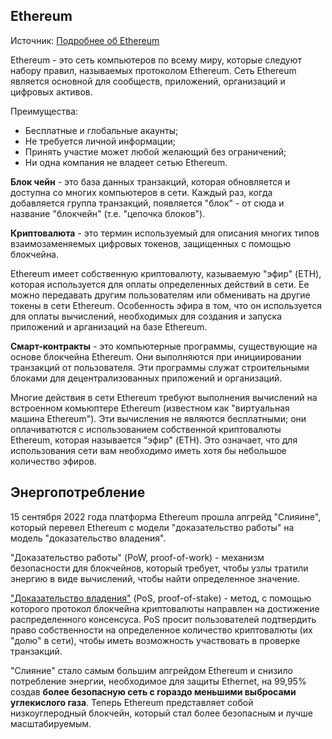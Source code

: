 ## Ethereum

Источник: [Подробнее об Ethereum](https://ethereum.org/ru/learn)

Ethereum - это сеть компьютеров по всему миру, которые следуют набору правил, называемых протоколом Ethereum. Сеть Ethereum является основной для сообществ, приложений, организаций и цифровых активов.

Преимущества:
- Бесплатные и глобальные акаунты;
- Не требуется личной информации;
- Принять участие может любой желающий без ограничений;
- Ни одна компания не владеет сетью Ethereum.

__Блок чейн__ - это база данных транзакций, которая обновляется и доступна со многих компьютеров в сети. Каждый раз, когда добавляется группа транзакций, появляется "блок" - от сюда и название "блокчейн" (т.е. "цепочка блоков").

__Криптовалюта__ - это термин используемый для описания многих типов взаимозаменяемых цифровых токенов, защищенных с помощью блокчейна.

Ethereum имеет собственную криптовалюту, казываемую "эфир" (ETH), которая используется для оплаты определенных действий в сети. Ее можно передавать другим пользователям или обменивать на другие токены в сети Ethereum. Особенность эфира в том, что он используется для оплаты вычислений, необходимых для создания и запуска приложений и арганизаций на базе Ethereum.

__Смарт-контракты__ - это компьютерные программы, существующие на основе блокчейна Ethereum. Они выполняются при инициировании транзакций от пользователя. Эти программы служат строительными блоками для децентрализованных приложений и организаций.

Многие действия в сети Ethereum требуют выполнения вычислений на встроенном комьюптере Ethereum (известном как "виртуальная машина Ethereum"). Эти вычисления не являются бесплатными; они оплачиватются с использованием собственной криптовалюты Ethereum, которая называется "эфир" (ETH). Это означает, что для использования сети вам необходимо иметь хотя бы небольшое количество эфиров.

## Энергопотребление
15 сентября 2022 года платформа Ethereum прошла апгрейд "Слияине", который перевел Ethereum с модели "доказательство работы" на модель "доказательство владения".

"Доказательство работы" (PoW, proof-of-work) - механизм безопасности для блокчейнов, который требует, чтобы узлы тратили энергию в виде вычислений, чтобы найти определенное значение.

["Доказательство владения"](https://ethereum.org/ru/developers/docs/consensus-mechanisms/pos/) (PoS, proof-of-stake) - метод, с помощью которого протокол блокчейна криптовалюты направлен на достижение распределенного консенсуса. PoS просит пользователей подтвердить право собственности на определенное количество криптовалюты (их "долю" в сети), чтобы иметь возможность участвовать в проверке транзакций.

"Слияние" стало самым большим апгрейдом Ethereum и снизило потребление энергии, необходимое для защиты Ethernet, на 99,95% создав __более безопасную сеть с гораздо меньшими выбросами углекислого газа__. Теперь Ethereum представляет собой низкоуглеродный блокчейн, который стал более безопасным и лучше масштабируемым.